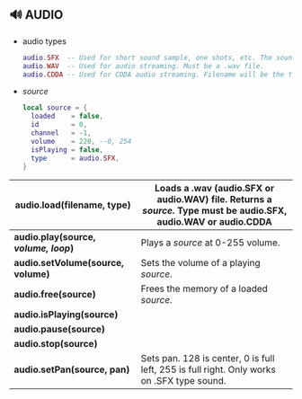 ## 🔊 AUDIO

- audio types
    
    ```lua
    audio.SFX  -- Used for short sound sample, one shots, etc. The sound is loaded directly in memory. Must be a .wav files under 65k samples.
    audio.WAV  -- Used for audio streaming. Must be a .wav file.
    audio.CDDA -- Used for CDDA audio streaming. Filename will be the track number (0-99) and the file must be placed in the audio directory at the root of the engine.
    ```
    
- *source*
    
    ```lua
    local source = {
      loaded    = false,
      id        = 0,
      channel   = -1,
      volume    = 220, --0, 254
      isPlaying = false,
      type      = audio.SFX,
    }
    ```
    

| **audio.load(filename, type)** | Loads a .wav (audio.SFX or audio.WAV) file. Returns a *source.* Type must be audio.SFX, audio.WAV or audio.CDDA |
| --- | --- |
| **audio.play(source, *volume, loop*)** | Plays a *source* at 0-255 volume. |
| **audio.setVolume(source, volume)** | Sets the volume of a playing *source*. |
| **audio.free(source)** | Frees the memory of a loaded *source*. |
| **audio.isPlaying(source)** |  |
| **audio.pause(source)** |  |
| **audio.stop(source)** |  |
| **audio.setPan(source, pan)** | Sets pan. 128 is center, 0 is full left, 255 is full right. Only works on .SFX type sound. |